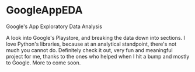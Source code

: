 # GoogleAppEDA

Google's App Exploratory Data Analysis

A look into Google's Playstore, and breaking the data down into sections.  I love Python's libraries, because at an analytical standpoint, there's not much you cannot do.  Definitely check it out, very fun and meaningful project for me, thanks to the ones who helped when I hit a bump and mostly to Google.  More to come soon.
